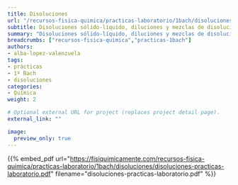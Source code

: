 ```yaml
---
title: Disoluciones
url: "/recursos-fisica-quimica/practicas-laboratorio/1bach/disoluciones"
subtitle: Disoluciones sólido-líquido, diluciones y mezclas de disoluciones
summary: "Disoluciones sólido-líquido, diluciones y mezclas de disoluciones."
breadcrumbs: ["recursos-fisica-quimica","practicas-1bach"]
authors:
- alba-lopez-valenzuela
tags:
- prácticas
- 1º Bach
- disoluciones
categories:
- Química
weight: 2

# Optional external URL for project (replaces project detail page).
external_link: ""

image:
  preview_only: true
---
```


{{% embed_pdf url="https://fisiquimicamente.com/recursos-fisica-quimica/practicas-laboratorio/1bach/disoluciones/disoluciones-practicas-laboratorio.pdf" filename="disoluciones-practicas-laboratorio.pdf" %}}